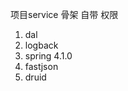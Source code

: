 项目service 骨架 自带 权限<br/>
1. dal <br/>
2. logback <br/>
3. spring 4.1.0<br/>
4. fastjson <br/>
5. druid <br/>